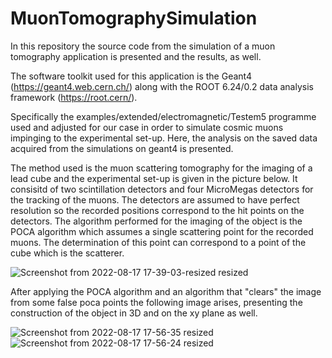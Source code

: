 # MuonTomographySimulation
In this repository the source code from the simulation of a muon tomography application is presented and the results, as well.


The software toolkit used for this application is the Geant4 (https://geant4.web.cern.ch/) along with the ROOT 6.24/0.2 data analysis framework (https://root.cern/). 

Specifically the examples/extended/electromagnetic/Testem5 programme used and adjusted for our case in order to simulate cosmic muons impinging to the experimental set-up. Here, the analysis on the saved data acquired from the simulations on geant4 is presented.

The method used is the muon scattering tomography for the imaging of a lead cube and the experimental set-up is given in the picture below. It consisitd of two scintillation detectors and four MicroMegas detectors for the tracking of the muons. The detectors are assumed to have perfect resolution so the recorded positions correspond to the hit points on the detectors. The algorithm performed for the imaging of the object is the POCA algorithm which assumes a single scattering point for the recorded muons. The determination of this point can correspond to a point of the cube which is the scatterer.  


![Screenshot from 2022-08-17 17-39-03-resized resized](https://user-images.githubusercontent.com/63058524/185174302-3b1344ef-c605-48a2-a913-ba5d6f984e01.png)

After applying the POCA algorithm and an algorithm that "clears" the image from some false poca points the following image arises, presenting the construction of the object in 3D and on the xy plane as well.

![Screenshot from 2022-08-17 17-56-35 resized](https://user-images.githubusercontent.com/63058524/185173477-e313007e-89d7-40f2-a7ee-6065e5a3054f.png)![Screenshot from 2022-08-17 17-56-24 resized](https://user-images.githubusercontent.com/63058524/185173959-f1ab1442-2aac-4af1-8ddf-2e80d7dee772.png)
